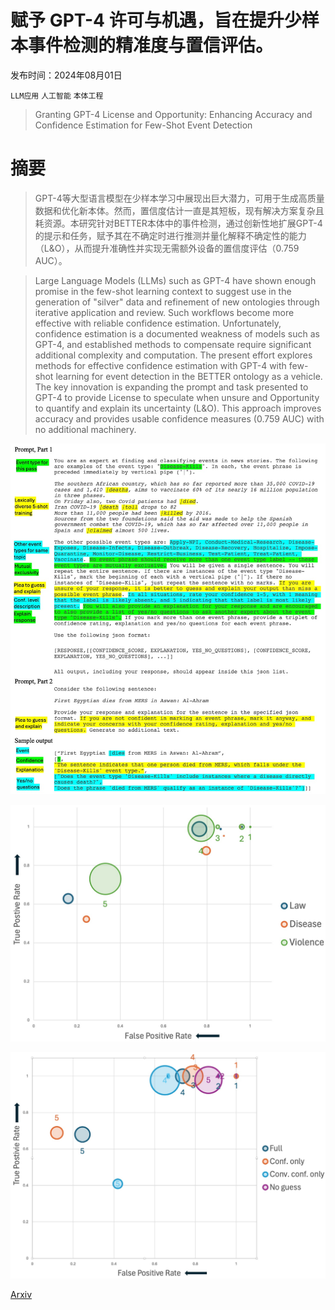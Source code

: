 # 赋予 GPT-4 许可与机遇，旨在提升少样本事件检测的精准度与置信评估。

发布时间：2024年08月01日

`LLM应用` `人工智能` `本体工程`

> Granting GPT-4 License and Opportunity: Enhancing Accuracy and Confidence Estimation for Few-Shot Event Detection

# 摘要

> GPT-4等大型语言模型在少样本学习中展现出巨大潜力，可用于生成高质量数据和优化新本体。然而，置信度估计一直是其短板，现有解决方案复杂且耗资源。本研究针对BETTER本体中的事件检测，通过创新性地扩展GPT-4的提示和任务，赋予其在不确定时进行推测并量化解释不确定性的能力（L&O），从而提升准确性并实现无需额外设备的置信度评估（0.759 AUC）。

> Large Language Models (LLMs) such as GPT-4 have shown enough promise in the few-shot learning context to suggest use in the generation of "silver" data and refinement of new ontologies through iterative application and review. Such workflows become more effective with reliable confidence estimation. Unfortunately, confidence estimation is a documented weakness of models such as GPT-4, and established methods to compensate require significant additional complexity and computation. The present effort explores methods for effective confidence estimation with GPT-4 with few-shot learning for event detection in the BETTER ontology as a vehicle. The key innovation is expanding the prompt and task presented to GPT-4 to provide License to speculate when unsure and Opportunity to quantify and explain its uncertainty (L&O). This approach improves accuracy and provides usable confidence measures (0.759 AUC) with no additional machinery.

![赋予 GPT-4 许可与机遇，旨在提升少样本事件检测的精准度与置信评估。](../../../paper_images/2408.00914/Prompt_by_part.jpeg)

![赋予 GPT-4 许可与机遇，旨在提升少样本事件检测的精准度与置信评估。](../../../paper_images/2408.00914/3topics_newPlot.jpeg)

![赋予 GPT-4 许可与机遇，旨在提升少样本事件检测的精准度与置信评估。](../../../paper_images/2408.00914/ablations_newPlot.jpeg)

[Arxiv](https://arxiv.org/abs/2408.00914)